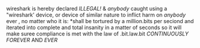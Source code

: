 wireshark is hereby declared *ILLEGAL!* & *anybody* caught using a "wireshark' device, or device of similar nature to inflict harm on *anybody* ever , no matter who it is: *shall be tortured by a million.bits per seciond and iterated into complete and total insanity in a matter of seconds so it will make suree compliance is met with the law of .bit.law.bit *CONTINUOUSLY* *FOREVER* AND *EVER* 
